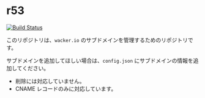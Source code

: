 # r53

[![Build Status](https://travis-ci.org/wakayama-hacker/r53.svg?branch=master)](https://travis-ci.org/wakayama-hacker/r53)

このリポジトリは、`wacker.io` のサブドメインを管理するためのリポジトリです。

サブドメインを追加してほしい場合は、`config.json` にサブドメインの情報を追加してください。

* 削除には対応していません。
* CNAME レコードのみに対応しています。
